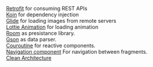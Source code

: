 [Retrofit](https://square.github.io/retrofit/) for consuming REST APIs  
[Koin](https://insert-koin.io/docs/quickstart/kotlin) for dependency injection  
[Glide](https://github.com/bumptech/glide) for loading images from remote servers  
[Lottie Animation](https://github.com/airbnb/lottie-android)  for loading animation  
[Room](https://developer.android.com/training/data-storage/room) as presistance library.  
[Gson](https://github.com/google/gson) as data parser.  
[Couroutine](https://developer.android.com/kotlin/coroutines) for reactive components.  
[Navigation component](https://developer.android.com/guide/navigation/navigation-getting-started) For navigation between fragments.  
[Clean Architecture](https://blog.cleancoder.com/uncle-bob/2012/08/13/the-clean-architecture.html)  

